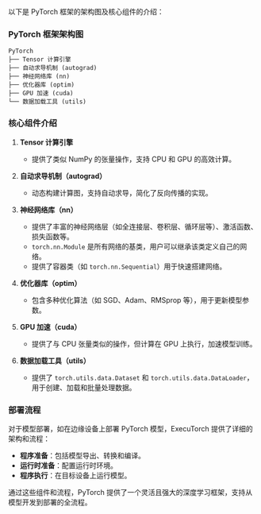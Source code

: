 以下是 PyTorch 框架的架构图及核心组件的介绍：

### PyTorch 框架架构图
```
PyTorch
├── Tensor 计算引擎
├── 自动求导机制 (autograd)
├── 神经网络库 (nn)
├── 优化器库 (optim)
├── GPU 加速 (cuda)
└── 数据加载工具 (utils)
```

### 核心组件介绍
1. **Tensor 计算引擎**
   - 提供了类似 NumPy 的张量操作，支持 CPU 和 GPU 的高效计算。

2. **自动求导机制（autograd）**
   - 动态构建计算图，支持自动求导，简化了反向传播的实现。

3. **神经网络库（nn）**
   - 提供了丰富的神经网络层（如全连接层、卷积层、循环层等）、激活函数、损失函数等。
   - `torch.nn.Module` 是所有网络的基类，用户可以继承该类定义自己的网络。
   - 提供了容器类（如 `torch.nn.Sequential`）用于快速搭建网络。

4. **优化器库（optim）**
   - 包含多种优化算法（如 SGD、Adam、RMSprop 等），用于更新模型参数。

5. **GPU 加速（cuda）**
   - 提供了与 CPU 张量类似的操作，但计算在 GPU 上执行，加速模型训练。

6. **数据加载工具（utils）**
   - 提供了 `torch.utils.data.Dataset` 和 `torch.utils.data.DataLoader`，用于创建、加载和批量处理数据。

### 部署流程
对于模型部署，如在边缘设备上部署 PyTorch 模型，ExecuTorch 提供了详细的架构和流程：
- **程序准备**：包括模型导出、转换和编译。
- **运行时准备**：配置运行时环境。
- **程序执行**：在目标设备上运行模型。

通过这些组件和流程，PyTorch 提供了一个灵活且强大的深度学习框架，支持从模型开发到部署的全流程。
